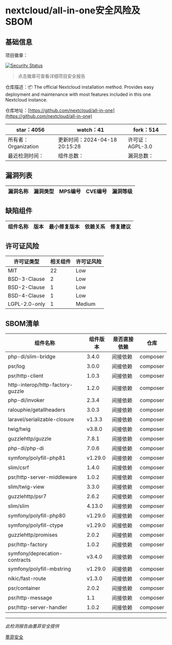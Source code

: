 # nextcloud/all-in-one安全风险及SBOM

## 基础信息

项目徽章：

[![Security Status](https://www.murphysec.com/platform3/v31/badge/1782127084285644800.svg)](https://www.murphysec.com/console/report/1691515638463221760/1782127084285644800)

> 点击徽章可查看详细项目安全报告

仓库描述：📦 The official Nextcloud installation method. Provides easy deployment and maintenance with most features included in this one Nextcloud instance.

仓库地址：[https://github.com/nextcloud/all-in-one](https://github.com/nextcloud/all-in-one)

| star：4056 | watch：41 | fork：514 |
| ----------- | -------------- | ------------ |
| 所有者：Organization | 更新时间：2024-04-18 20:15:28 | 许可证：AGPL-3.0 |
| 最近检测时间： | 组件总数： | 漏洞总数： |




## 漏洞列表

| 漏洞名称 | 漏洞类型 | MPS编号 | CVE编号 | 漏洞等级 |
| ------- | ------ | ------- | ------ | ----- |





## 缺陷组件

| 组件名称 | 版本 | 最小修复版本 | 依赖关系 | 修复建议 |
| -------- | ---- | ------------ | -------- | -------- |





## 许可证风险

| 许可证类型 | 相关组件 | 许可证风险 |
| ---------- | -------- | ---------- |
|MIT|22|Low|
|BSD-3-Clause|2|Low|
|BSD-2-Clause|1|Low|
|BSD-4-Clause|1|Low|
|LGPL-2.0-only|1|Medium|




## SBOM清单

| 组件名称 | 组件版本 | 是否直接依赖 | 仓库 |
| -------- | -------- | ------------ | ---- |
|php-di/slim-bridge|3.4.0|间接依赖|composer|
|psr/log|3.0.0|间接依赖|composer|
|psr/http-client|1.0.3|间接依赖|composer|
|http-interop/http-factory-guzzle|1.2.0|间接依赖|composer|
|php-di/invoker|2.3.4|间接依赖|composer|
|ralouphie/getallheaders|3.0.3|间接依赖|composer|
|laravel/serializable-closure|v1.3.3|间接依赖|composer|
|twig/twig|v3.8.0|间接依赖|composer|
|guzzlehttp/guzzle|7.8.1|间接依赖|composer|
|php-di/php-di|7.0.6|间接依赖|composer|
|symfony/polyfill-php81|v1.29.0|间接依赖|composer|
|slim/csrf|1.4.0|间接依赖|composer|
|psr/http-server-middleware|1.0.2|间接依赖|composer|
|slim/twig-view|3.3.0|间接依赖|composer|
|guzzlehttp/psr7|2.6.2|间接依赖|composer|
|slim/slim|4.13.0|间接依赖|composer|
|symfony/polyfill-php80|v1.29.0|间接依赖|composer|
|symfony/polyfill-ctype|v1.29.0|间接依赖|composer|
|guzzlehttp/promises|2.0.2|间接依赖|composer|
|psr/http-factory|1.0.2|间接依赖|composer|
|symfony/deprecation-contracts|v3.4.0|间接依赖|composer|
|symfony/polyfill-mbstring|v1.29.0|间接依赖|composer|
|nikic/fast-route|v1.3.0|间接依赖|composer|
|psr/container|2.0.2|间接依赖|composer|
|psr/http-message|1.1|间接依赖|composer|
|psr/http-server-handler|1.0.2|间接依赖|composer|


------

*此检测报告由墨菲安全提供*

[墨菲安全](www.murphysec.com)